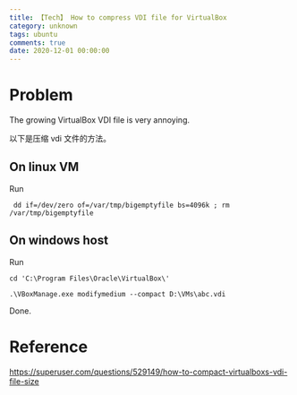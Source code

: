 ```yaml
---
title: 【Tech】 How to compress VDI file for VirtualBox
category: unknown
tags: ubuntu
comments: true
date: 2020-12-01 00:00:00
---
```



# Problem

The growing VirtualBox VDI file is very annoying. 

以下是压缩 vdi 文件的方法。

## On linux VM

Run

	 dd if=/dev/zero of=/var/tmp/bigemptyfile bs=4096k ; rm /var/tmp/bigemptyfile

## On windows host

Run

	cd 'C:\Program Files\Oracle\VirtualBox\'
	
	.\VBoxManage.exe modifymedium --compact D:\VMs\abc.vdi

Done.

# Reference

https://superuser.com/questions/529149/how-to-compact-virtualboxs-vdi-file-size
